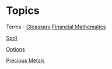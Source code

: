 # Topics
Terms - [Gloassary](Glossary.md)
[Financial Mathematics](Financial%20Mathematics/Financial%20Mathematics.md)

[Spot](Spot/Spot.md)

[Options](Options/Options.md)

[Precious Metals](Precious_Metals.md)
